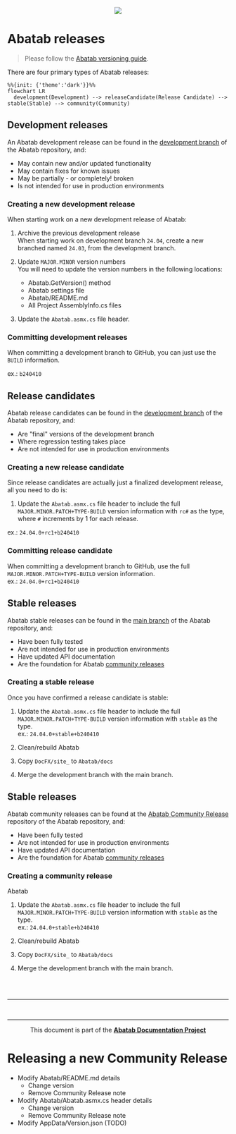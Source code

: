 <!-- 240430 -->

<div align="center">

![](../../.github/resources/images/logos/abatab-documentation-project-logo.png)

</div>

# Abatab releases

> Please follow the [Abatab versioning guide](../Versioning/Versioning.md).

There are four primary types of Abatab releases:

```mermaid
%%{init: {'theme':'dark'}}%%
flowchart LR
  development(Development) --> releaseCandidate(Release Candidate) --> stable(Stable) --> community(Community) 
```

## Development releases

An Abatab development release can be found in the [development branch](https://github.com/spectrum-health-systems/Abatab/tree/development) of the Abatab repository, and:

- May contain new and/or updated functionality
- May contain fixes for known issues
- May be partially - or completely! broken
- Is not intended for use in production environments

### Creating a new development release

When starting work on a new development release of Abatab:

1. Archive the previous development release  
   When starting work on development branch `24.04`, create a new branched named `24.03`, from the development branch.

2. Update `MAJOR.MINOR` version numbers  
   You will need to update the version numbers in the following locations:
   - Abatab.GetVersion() method  
   - Abatab settings file  
   - Abatab/README.md  
   - All Project AssemblyInfo.cs files

3. Update the `Abatab.asmx.cs` file header.

### Committing development releases

When committing a development branch to GitHub, you can just use the `BUILD` information.

ex.: `b240410`

## Release candidates

Abatab release candidates can be found in the [development branch](https://github.com/spectrum-health-systems/Abatab/tree/development) of the Abatab repository, and:

- Are "final" versions of the development branch
- Where regression testing takes place
- Are not intended for use in production environments

### Creating a new release candidate

Since release candidates are actually just a finalized development release, all you need to do is:

1. Update the `Abatab.asmx.cs` file header to include the full `MAJOR.MINOR.PATCH+TYPE-BUILD` version information with `rc#` as the type, where `#` increments by 1 for each release.

ex.: `24.04.0+rc1+b240410`

### Committing release candidate

When committing a development branch to GitHub, use the full `MAJOR.MINOR.PATCH+TYPE-BUILD` version information.  
ex.: `24.04.0+rc1+b240410`

## Stable releases

Abatab stable releases can be found in the [main branch](https://github.com/spectrum-health-systems/Abatab) of the Abatab repository, and:

- Have been fully tested
- Are not intended for use in production environments
- Have updated API documentation
- Are the foundation for Abatab [community releases](https://github.com/spectrum-health-systems/Abatab-Community-Release)

### Creating a stable release

Once you have confirmed a release candidate is stable: 

1. Update the `Abatab.asmx.cs` file header to include the full `MAJOR.MINOR.PATCH+TYPE-BUILD` version information with `stable` as the type.  
ex.: `24.04.0+stable+b240410`

2. Clean/rebuild Abatab

3. Copy `DocFX/site_` to `Abatab/docs`

4. Merge the development branch with the main branch.

## Stable releases

Abatab community releases can be found at the [Abatab Community Release](https://github.com/spectrum-health-systems/Abatab-Community-Release) repository of the Abatab repository, and:

- Have been fully tested
- Are not intended for use in production environments
- Have updated API documentation
- Are the foundation for Abatab [community releases](https://github.com/spectrum-health-systems/Abatab-Community-Release)

### Creating a community release

Abatab

1. Update the `Abatab.asmx.cs` file header to include the full `MAJOR.MINOR.PATCH+TYPE-BUILD` version information with `stable` as the type.  
ex.: `24.04.0+stable+b240410`

2. Clean/rebuild Abatab

3. Copy `DocFX/site_` to `Abatab/docs`

4. Merge the development branch with the main branch.


<br>
<br>

***

<!-- Abatab Documentation Project Footer -->

<br>

***

<div align="center">

This document is part of the
<b>[Abatab Documentation Project](https://github.com/spectrum-health-systems/Abatab-Documentation-Project)</b><br>

</div>


# Releasing a new Community Release

- Modify Abatab/README.md details
	- Change version
	- Remove Community Release note
- Modify Abatab/Abatab.asmx.cs header details
	- Change version
	- Remove Community Release note
- Modify AppData/Version.json (TODO)
